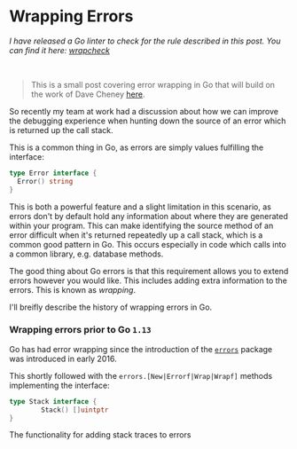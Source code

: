 # Wrapping Errors

*I have released a Go linter to check for the rule described in this post. You
can find it here: [wrapcheck](https://github.com/tomarrell/wrapcheck)*

<br>

> This is a small post covering error wrapping in Go that will build on the work
> of Dave Cheney [here](https://dave.cheney.net/tag/stacktrace).

So recently my team at work had a discussion about how we can improve the
debugging experience when hunting down the source of an error which is returned
up the call stack.

This is a common thing in Go, as errors are simply values fulfilling the
interface:

```go
type Error interface {
  Error() string
}
```

This is both a powerful feature and a slight limitation in this scenario, as
errors don't by default hold any information about where they are generated
within your program. This can make identifying the source method of an error
difficult when it's returned repeatedly up a call stack, which is a common good
pattern in Go. This occurs especially in code which calls into a common library,
e.g. database methods.

The good thing about Go errors is that this requirement allows you to extend
errors however you would like. This includes adding extra information to the
errors. This is known as *wrapping*.

I'll breifly describe the history of wrapping errors in Go.

### Wrapping errors prior to Go `1.13`

Go has had error wrapping since the introduction of the
[`errors`](https://godoc.org/github.com/pkg/errors) package was introduced in
early 2016.

This shortly followed with the `errors.[New|Errorf|Wrap|Wrapf]` methods
implementing the interface:

```go
type Stack interface {
        Stack() []uintptr
}
```

The functionality for adding stack traces to errors 
